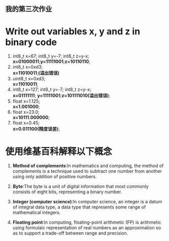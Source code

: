 ## 我的第三次作业
# Write out variables x, y and z in binary code
1. int8_t x=67; int8_t y=-7; int8_t z=y-x;
<br/>**x=01000011**;**y=11111001**;**z=10110110**;
2. int8_t x=0xd3;
<br/>**x=11010011**;**(溢出错误)**
3. uint8_t x=0xd3;
<br/>**x=11010011**;
4. int8_t x=127; int8_t y=-7; int8_t z=y–x;
<br/>**x=01111111**; **y=11111001**;**z=101111010(溢出错误)**;
5. float x=1.125;
<br/>**x=1.001000**;
6. float x=23.0;
<br/>**x=10111.000000**;
7. float x=0.45;
<br/>**x=0.011100(精度误差)**;


# 使用维基百科解释以下概念
1. **Method of complements**:In mathematics and computing, the method of complements is a technique used to subtract one number from another using only addition of positive numbers.

2. **Byte**:The byte is a unit of digital information that most commonly consists of eight bits, representing a binary number. 

3. **Integer (computer science)**:In computer science, an integer is a datum of integral data type, a data type that represents some range of mathematical integers.

4. **Floating point**:In computing, floating-point arithmetic (FP) is arithmetic using formulaic representation of real numbers as an approximation so as to support a trade-off between range and precision.